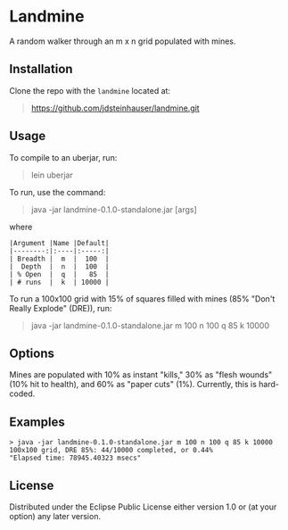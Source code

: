 # Landmine

A random walker through an m x n grid populated with mines.

## Installation

Clone the repo with the `landmine` located at:
> https://github.com/jdsteinhauser/landmine.git

## Usage

To compile to an uberjar, run:
> lein uberjar

To run, use the command:
> java -jar landmine-0.1.0-standalone.jar [args]

where
```
|Argument |Name |Default|
|--------:|:----|:-----:|
| Breadth |  m  |  100  |
|  Depth  |  n  |  100  |
| % Open  |  q  |   85  |
| # runs  |  k  | 10000 |
```

To run a 100x100 grid with 15% of squares filled with mines (85% "Don't Really Explode" (DRE)), run:
> java -jar landmine-0.1.0-standalone.jar m 100 n 100 q 85 k 10000

## Options

Mines are populated with 10% as instant "kills," 30% as "flesh wounds" (10% hit to health), and 60% as "paper cuts" (1%). Currently, this is hard-coded.

## Examples

```
> java -jar landmine-0.1.0-standalone.jar m 100 n 100 q 85 k 10000
100x100 grid, DRE 85%: 44/10000 completed, or 0.44%
"Elapsed time: 78945.40323 msecs"
```

## License

Distributed under the Eclipse Public License either version 1.0 or (at
your option) any later version.
